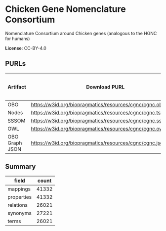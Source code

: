 # Chicken Gene Nomenclature Consortium

Nomenclature Consortium around Chicken genes (analogous to the HGNC for humans)

**License**: CC-BY-4.0

## PURLs

| Artifact       | Download PURL                                                | Latest Versioned Download PURL   |
|----------------|--------------------------------------------------------------|----------------------------------|
| OBO            | https://w3id.org/biopragmatics/resources/cgnc/cgnc.obo       |                                  |
| Nodes          | https://w3id.org/biopragmatics/resources/cgnc/cgnc.tsv       |                                  |
| SSSOM          | https://w3id.org/biopragmatics/resources/cgnc/cgnc.sssom.tsv |                                  |
| OWL            | https://w3id.org/biopragmatics/resources/cgnc/cgnc.owl       |                                  |
| OBO Graph JSON | https://w3id.org/biopragmatics/resources/cgnc/cgnc.json      |                                  |

## Summary

| field      |   count |
|------------|---------|
| mappings   |   41332 |
| properties |   41332 |
| relations  |   26021 |
| synonyms   |   27221 |
| terms      |   26021 |
